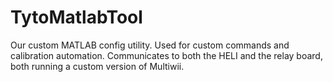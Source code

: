 TytoMatlabTool
==============

Our custom MATLAB config utility. Used for custom commands and calibration automation. Communicates to both the HELI and the relay board, both running a custom version of Multiwii.
